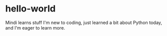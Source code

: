 # hello-world
Mindi learns stuff
I'm new to coding, just learned a bit about Python today, and I'm eager to learn more.
